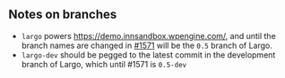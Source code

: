 ## Notes on branches

- `largo` powers https://demo.innsandbox.wpengine.com/, and until the branch names are changed in [#1571](https://github.com/INN/largo/issues/1571) will be the `0.5` branch of Largo.
- `largo-dev` should be pegged to the latest commit in the development branch of Largo, which until #1571 is `0.5-dev`
